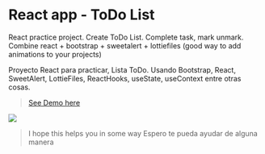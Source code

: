 # React app - ToDo List
React practice project. Create ToDo List. Complete task, mark unmark.
Combine react + bootstrap + sweetalert + lottiefiles (good way to add animations to your projects)

Proyecto React para practicar, Lista ToDo.
Usando Bootstrap, React, SweetAlert, LottieFiles, ReactHooks, useState, useContext entre otras cosas.

>
>[See Demo here](https://theneocosmic.github.io/ReactTodoProject/)
>
<img src="https://github.com/theneocosmic/ReactTodoProject/blob/main/src/assets/screenshot/ReactToDo.gif"/>


>I hope this helps you in some way 
>Espero te pueda ayudar de alguna manera
